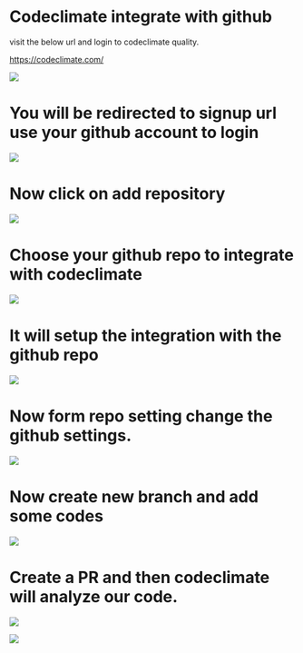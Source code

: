 # Codeclimate integrate with github

visit the below url and login to codeclimate quality.

https://codeclimate.com/

![](https://i.imgur.com/Cf24OGi.png)


# You will be redirected to signup url use your github account to login 

![](https://i.imgur.com/r8q9GZF.png)

# Now click on add repository

![](https://i.imgur.com/AkbWXg5.png)

# Choose your github repo to integrate with codeclimate

![](https://i.imgur.com/2ySXAPw.png)

# It will setup the integration with the github repo

![](https://i.imgur.com/yk4uQLz.png)

# Now form repo setting change the github settings.
![](https://i.imgur.com/Ijuhqfj.png)




# Now create new branch and add some codes

![](https://i.imgur.com/nn9HVcW.png)


# Create a PR and then codeclimate will analyze our code.

![](https://i.imgur.com/5pMW4Vs.png)


![](https://i.imgur.com/kqfgllA.png)


